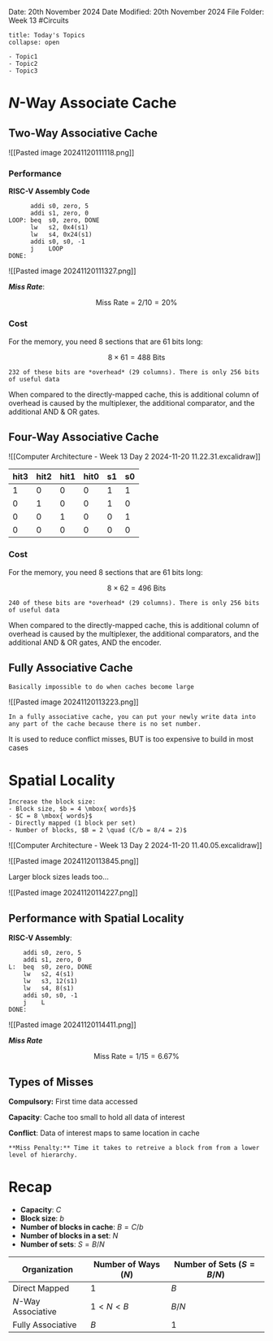 Date: 20th November 2024
Date Modified: 20th November 2024
File Folder: Week 13
#Circuits

```ad-abstract
title: Today's Topics
collapse: open

- Topic1
- Topic2
- Topic3

```

# $N$-Way Associate Cache

##  Two-Way Associative Cache

![[Pasted image 20241120111118.png]]

### Performance

**RISC-V Assembly Code**
```
	  addi s0, zero, 5
	  addi s1, zero, 0
LOOP: beq  s0, zero, DONE
	  lw   s2, 0x4(s1)
	  lw   s4, 0x24(s1)
	  addi s0, s0, -1
	  j    LOOP
DONE:
```

![[Pasted image 20241120111327.png]]

***Miss Rate***:

$$\mbox{Miss Rate} = 2/10 = 20 \%$$
### Cost

For the memory, you need 8 sections that are 61 bits long:

$$8 \times 61 = 488 \mbox{ Bits}$$

```ad-warning
232 of these bits are *overhead* (29 columns). There is only 256 bits of useful data
```

When compared to the  directly-mapped cache, this is additional column of overhead is caused by the multiplexer, the additional comparator, and the additional AND & OR gates.

## Four-Way Associative Cache

![[Computer Architecture - Week 13 Day 2 2024-11-20 11.22.31.excalidraw]]

| hit3 | hit2 | hit1 | hit0 | s1  | s0  |
| ---- | ---- | ---- | ---- | --- | --- |
| 1    | 0    | 0    | 0    | 1   | 1   |
| 0    | 1    | 0    | 0    | 1   | 0   |
| 0    | 0    | 1    | 0    | 0   | 1   |
| 0    | 0    | 0    | 0    | 0   | 0   |

### Cost

For the memory, you need 8 sections that are 61 bits long:

$$8 \times 62 = 496 \mbox{ Bits}$$

```ad-warning
240 of these bits are *overhead* (29 columns). There is only 256 bits of useful data
```

When compared to the  directly-mapped cache, this is additional column of overhead is caused by the multiplexer, the additional comparators, and the additional AND & OR gates, AND the encoder.
## Fully Associative Cache

```ad-warning
Basically impossible to do when caches become large
```

![[Pasted image 20241120113223.png]]

```ad-important
In a fully associative cache, you can put your newly write data into any part of the cache because there is no set number.
```

It is used to reduce conflict misses, BUT is too expensive to build in most cases

# Spatial Locality

```ad-summary
Increase the block size:
- Block size, $b = 4 \mbox{ words}$
- $C = 8 \mbox{ words}$
- Directly mapped (1 block per set)
- Number of blocks, $B = 2 \quad (C/b = 8/4 = 2)$
```

![[Computer Architecture - Week 13 Day 2 2024-11-20 11.40.05.excalidraw]]

![[Pasted image 20241120113845.png]]

Larger block sizes leads too…

![[Pasted image 20241120114227.png]]

## Performance with Spatial Locality

**RISC-V Assembly**:

```
	addi s0, zero, 5
	addi s1, zero, 0
L:  beq  s0, zero, DONE
	lw   s2, 4(s1)
	lw   s3, 12(s1)
	lw   s4, 8(s1)
	addi s0, s0, -1
	j    L
DONE:
```

![[Pasted image 20241120114411.png]]

***Miss Rate***

$$\mbox{Miss Rate} = 1/15 = 6.67\%$$

## Types of Misses

**Compulsory:** First time data accessed

**Capacity**:  Cache too small to hold all data of interest

**Conflict**: Data of interest maps to same location in cache

```ad-important
**Miss Penalty:** Time it takes to retreive a block from from a lower level of hierarchy.
```

# Recap

- **Capacity**: $C$
- **Block size**: $b$
- **Number of blocks in cache**: $B= C/b$
- **Number of blocks in a set**: $N$
- **Number of sets**: $S  = B/N$

| Organization        | Number of Ways ($N$) | Number of Sets ($S=B/N$) |
| ------------------- | -------------------- | ------------------------ |
| Direct Mapped       | 1                    | $B$                      |
| $N$-Way Associative | $1 < N < B$          | $B / N$                  |
| Fully Associative   | $B$                  | 1                        |

